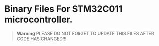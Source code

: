 # Binary Files For STM32C011 microcontroller.

> **Warning**
> PLEASE DO NOT FORGET TO UPDATE THIS FILES AFTER CODE HAS CHANGED!!!